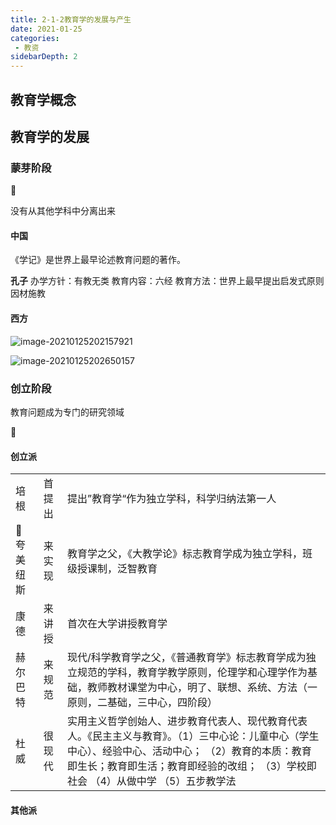 ```yaml
---
title: 2-1-2教育学的发展与产生
date: 2021-01-25
categories:
 - 教资
sidebarDepth: 2
---
```


## 教育学概念

## 教育学的发展

### 蒙芽阶段

:abcd:

没有从其他学科中分离出来

#### 中国

《学记》是世界上最早论述教育问题的著作。

**孔子** 办学方针：有教无类   教育内容：六经   教育方法：世界上最早提出启发式原则 因材施教

#### 西方

![image-20210125202157921](https://gitee.com/u4250/Pic/raw/master/image/image-20210125202157921.png)

![image-20210125202650157](https://gitee.com/u4250/Pic/raw/master/image/image-20210125202650157.png)

### 创立阶段

教育问题成为专门的研究领域

:abcd:

#### 创立派

|                   |        |                                                              |
| ----------------- | ------ | ------------------------------------------------------------ |
| 培根              | 首提出 | 提出”教育学“作为独立学科，科学归纳法第一人                   |
| :rocket: 夸美纽斯 | 来实现 | 教育学之父，《大教学论》标志教育学成为独立学科，班级授课制，泛智教育 |
| 康德              | 来讲授 | 首次在大学讲授教育学                                         |
| 赫尔巴特          | 来规范 | 现代/科学教育学之父，《普通教育学》标志教育学成为独立规范的学科，教育学教学原则，伦理学和心理学作为基础，教师教材课堂为中心，明了、联想、系统、方法（一原则，二基础，三中心，四阶段） |
| 杜威              | 很现代 | 实用主义哲学创始人、进步教育代表人、现代教育代表人。《民主主义与教育》。（1）三中心论：儿童中心（学生中心）、经验中心、活动中心； （2）教育的本质：教育即生长；教育即生活；教育即经验的改组； （3）学校即社会 （4）从做中学 （5）五步教学法 |



#### 其他派